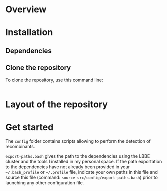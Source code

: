 
Overview
========



Installation
============

Dependencies
------------


Clone the repository
--------------------

To clone the repository, use this command line:

```

```



Layout of the repository
========================



Get started
===========

The ``config`` folder contains scripts allowing to perform the detection of recombinants.

``export-paths.bash`` gives the path to the dependencies using the LBBE cluster and the tools I installed in my personal space. 
If the path exportation to the dependencies have not already been provided in your ``~/.bash_profile`` or ``~/.profile`` file, indicate your own paths in this file and source this file (command: ```source src/config/export-paths.bash```) prior to launching any other configuration file.




